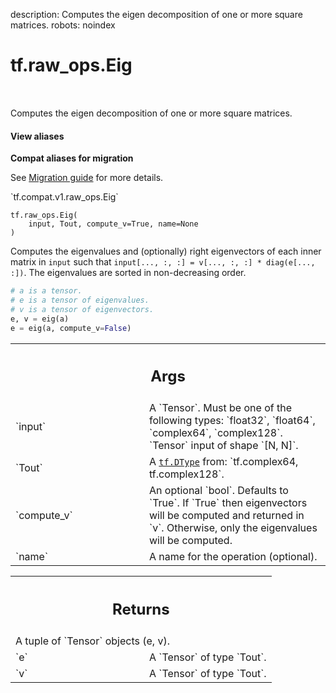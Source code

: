 description: Computes the eigen decomposition of one or more square matrices.
robots: noindex

# tf.raw_ops.Eig

<!-- Insert buttons and diff -->

<table class="tfo-notebook-buttons tfo-api nocontent" align="left">

</table>



Computes the eigen decomposition of one or more square matrices.


<section class="expandable">
  <h4 class="showalways">View aliases</h4>
  <p>
<b>Compat aliases for migration</b>
<p>See
<a href="https://www.tensorflow.org/guide/migrate">Migration guide</a> for
more details.</p>
<p>`tf.compat.v1.raw_ops.Eig`</p>
</p>
</section>

<pre class="devsite-click-to-copy prettyprint lang-py tfo-signature-link">
<code>tf.raw_ops.Eig(
    input, Tout, compute_v=True, name=None
)
</code></pre>



<!-- Placeholder for "Used in" -->

Computes the eigenvalues and (optionally) right eigenvectors of each inner matrix in
`input` such that `input[..., :, :] = v[..., :, :] * diag(e[..., :])`. The eigenvalues
are sorted in non-decreasing order.

```python
# a is a tensor.
# e is a tensor of eigenvalues.
# v is a tensor of eigenvectors.
e, v = eig(a)
e = eig(a, compute_v=False)
```

<!-- Tabular view -->
 <table class="responsive fixed orange">
<colgroup><col width="214px"><col></colgroup>
<tr><th colspan="2"><h2 class="add-link">Args</h2></th></tr>

<tr>
<td>
`input`<a id="input"></a>
</td>
<td>
A `Tensor`. Must be one of the following types: `float32`, `float64`, `complex64`, `complex128`.
`Tensor` input of shape `[N, N]`.
</td>
</tr><tr>
<td>
`Tout`<a id="Tout"></a>
</td>
<td>
A <a href="../../tf/dtypes/DType.md"><code>tf.DType</code></a> from: `tf.complex64, tf.complex128`.
</td>
</tr><tr>
<td>
`compute_v`<a id="compute_v"></a>
</td>
<td>
An optional `bool`. Defaults to `True`.
If `True` then eigenvectors will be computed and returned in `v`.
Otherwise, only the eigenvalues will be computed.
</td>
</tr><tr>
<td>
`name`<a id="name"></a>
</td>
<td>
A name for the operation (optional).
</td>
</tr>
</table>



<!-- Tabular view -->
 <table class="responsive fixed orange">
<colgroup><col width="214px"><col></colgroup>
<tr><th colspan="2"><h2 class="add-link">Returns</h2></th></tr>
<tr class="alt">
<td colspan="2">
A tuple of `Tensor` objects (e, v).
</td>
</tr>
<tr>
<td>
`e`<a id="e"></a>
</td>
<td>
A `Tensor` of type `Tout`.
</td>
</tr><tr>
<td>
`v`<a id="v"></a>
</td>
<td>
A `Tensor` of type `Tout`.
</td>
</tr>
</table>

